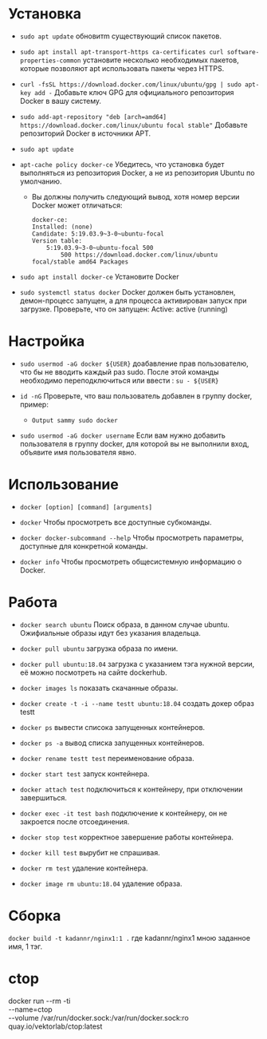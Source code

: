 # Установка
* `sudo apt update` обновитm существующий список пакетов.
  
* `sudo apt install apt-transport-https ca-certificates curl software-properties-common` установите несколько необходимых пакетов, которые позволяют apt использовать пакеты через HTTPS.
  
* `curl -fsSL https://download.docker.com/linux/ubuntu/gpg | sudo apt-key add -` Добавьте ключ GPG для официального репозитория Docker в вашу систему.
  
* `sudo add-apt-repository "deb [arch=amd64] https://download.docker.com/linux/ubuntu focal stable"` Добавьте репозиторий Docker в источники APT.
  
* `sudo apt update`
  
* `apt-cache policy docker-ce` Убедитесь, что установка будет выполняться из репозитория Docker, а не из репозитория Ubuntu по умолчанию.
    * Вы должны получить следующий вывод, хотя номер версии Docker может отличаться:
        ``` 
        docker-ce:
        Installed: (none)
        Candidate: 5:19.03.9~3-0~ubuntu-focal
        Version table:
            5:19.03.9~3-0~ubuntu-focal 500
                500 https://download.docker.com/linux/ubuntu focal/stable amd64 Packages 
        ```    

* `sudo apt install docker-ce` Установите Docker

* `sudo systemctl status docker` Docker должен быть установлен, демон-процесс запущен, а для процесса активирован запуск при загрузке. Проверьте, что он запущен: Active: active (running)

# Настройка 
* `sudo usermod -aG docker ${USER}` доабавление прав пользователю, что бы не вводить каждый раз sudo. После этой команды необходимо переподключиться или ввести : `su - ${USER}`

* `id -nG` Проверьте, что ваш пользователь добавлен в группу docker, пример:
    * `Output
sammy sudo docker` 

* `sudo usermod -aG docker username` Если вам нужно добавить пользователя в группу docker, для которой вы не выполнили вход, объявите имя пользователя явно.
  
# Использование
* `docker [option] [command] [arguments]`
  
* `docker` Чтобы просмотреть все доступные субкоманды.
  
* `docker docker-subcommand --help` Чтобы просмотреть параметры, доступные для конкретной команды.
  
* `docker info` Чтобы просмотреть общесистемную информацию о Docker.
  
# Работа
* `docker search ubuntu` Поиск образа, в данном случае ubuntu. Ожифиальные образы идут без указания владельца.

* `docker pull ubuntu` загрузка образа по имени.

* `docker pull ubuntu:18.04` загрузка с указанием тэга нужной версии, её можно посмотреть на сайте dockerhub.

* `docker images ls` показать скачанные образы.

* `docker create -t -i --name testt ubuntu:18.04` создать докер образ testt

* `docker ps` вывести списока запущенных контейнеров.

* `docker ps -a` вывод списка запущенных контейнеров.

* `docker rename testt test` переименование образа.

* `docker start test` запуск контейнера.

* `docker attach test` подключиться к контейнеру, при отключении завершиться.

* `docker exec -it test bash` подключение к контейнеру, он не закроется после отсоединения.

* `docker stop test` корректное завершение работы контейнера.

* `docker kill test` вырубит не спрашивая.

* `docker rm test` удаление контейнера.

* `docker image rm ubuntu:18.04` удаление образа.

# Сборка
`docker build -t kadannr/nginx1:1 .` где kadannr/nginx1 мною заданное имя, 1 тэг.


# ctop
docker run --rm -ti \
  --name=ctop \
  --volume /var/run/docker.sock:/var/run/docker.sock:ro \
  quay.io/vektorlab/ctop:latest